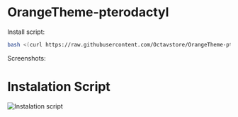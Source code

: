 # OrangeTheme-pterodactyl

Install script:
```sh
bash <(curl https://raw.githubusercontent.com/Octavstore/OrangeTheme-pterodactyl/main/install.sh)
```

Screenshots:
# Instalation Script
![Instalation script](https://i.imgur.com/8hFZG5b.png "Instalation script")
